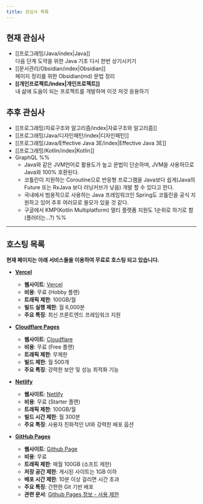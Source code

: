 ```yaml
---
title: 관심사 목록
---
```

## 현재 관심사
- [[프로그래밍/Java/index|Java]]  
	다음 단계 도약을 위한 Java 기초 다시 한번 상기시키기
- [[문서관리/Obsidian/index|Obsidian]]  
	페이지 정리를 위한 Obsidian(md) 문법 정리
- **[[개인프로젝트/index|개인프로젝트]]**  
	내 삶에 도움이 되는 프로젝트를 개발하며 이것 저것 응용하기
## 추후 관심사
- [[프로그래밍/자료구조와 알고리즘/index|자료구조와 알고리즘]]
- [[프로그래밍/Java/디자인패턴/index|디자인패턴]]
- [[프로그래밍/Java/Effective Java 3E/index|Effective Java 3E]]
- [[프로그래밍/Kotlin/index|Kotlin]]
- GraphQL
%%
	- Java와 같은 JVM언어로 활용도가 높고 문법이 단순하며, JVM을 사용하므로 Java와 100% 호환된다.
	- 코틀린이 지원하는 Coroutine으로 반응형 프로그램을 Java보다 쉽게(Java의 Future 또는 RxJava 보다 러닝커브가 낮음) 개발 할 수 있다고 한다.
	- 국내에서 범용적으로 사용하는 Java 프레임워크인 Spring도 코틀린을 공식 지원하고 있어 추후 여러모로 쓸모가 있을 것 같다.
	- 구글에서 KMP(Kotlin Multiplatform) 멀티 플랫폼 지원도 1순위로 하기로 함(플러터는...?)
%%

---
## 호스팅 목록
**현재 페이지는 아래 서비스들을 이용하여 무료로 호스팅 되고 있습니다.**
- **[Vercel](https://lhk-lms.vercel.app/)**
	- **웹사이트**: [Vercel](https://vercel.com/)
	- **비용**: 무료 (Hobby 플랜)
	- **트래픽 제한**: 100GB/월
	- **빌드 실행 제한**: 월 6,000분
	- **주요 특징**: 최신 프론트엔드 프레임워크 지원
	
- **[Cloudflare Pages](https://lhk-lms.pages.dev/)**
	- **웹사이트**: [Cloudflare](https://www.cloudflare.com/ko-kr/)
	- **비용**: 무료 (Free 플랜)
	- **트래픽 제한**: 무제한
	- **빌드 제한**: 월 500개
	- **주요 특징**: 강력한 보안 및 성능 최적화 기능
	
- **[Netlify](https://lhk-lms.netlify.app/)**
	- **웹사이트**: [Netlify](https://www.netlify.com/)
	- **비용**: 무료 (Starter 플랜)
	- **트래픽 제한**: 100GB/월
	- **빌드 시간 제한**: 월 300분
	- **주요 특징**: 사용자 친화적인 UI와 강력한 배포 옵션
	
- **[GitHub Pages](https://freerer2.github.io/quartz/)**
	- **웹사이트**: [Github Page](https://pages.github.com/)
	- **비용**: 무료
	- **트래픽 제한**: 매월 100GB (소프트 제한)
	- **저장 공간 제한**: 게시된 사이트는 1GB 이하
	- **배포 시간 제한**: 10분 이상 걸리면 시간 초과
	- **주요 특징**: 간편한 Git 기반 배포
	- **관련 문서**: [Github Pages 정보 - 사용 제한](https://docs.github.com/ko/pages/getting-started-with-github-pages/about-github-pages#usage-limits)